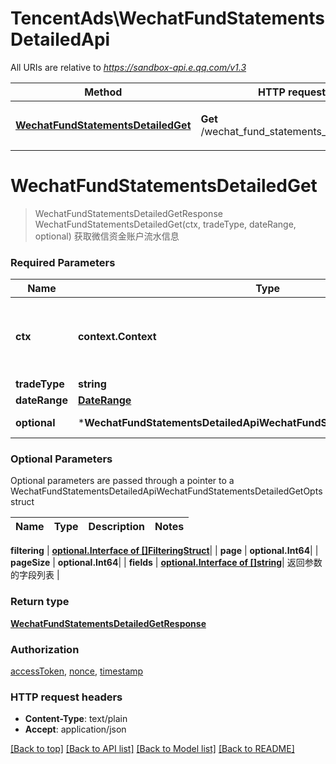 # TencentAds\WechatFundStatementsDetailedApi

All URIs are relative to *https://sandbox-api.e.qq.com/v1.3*

Method | HTTP request | Description
------------- | ------------- | -------------
[**WechatFundStatementsDetailedGet**](WechatFundStatementsDetailedApi.md#WechatFundStatementsDetailedGet) | **Get** /wechat_fund_statements_detailed/get | 获取微信资金账户流水信息


# **WechatFundStatementsDetailedGet**
> WechatFundStatementsDetailedGetResponse WechatFundStatementsDetailedGet(ctx, tradeType, dateRange, optional)
获取微信资金账户流水信息

### Required Parameters

Name | Type | Description  | Notes
------------- | ------------- | ------------- | -------------
 **ctx** | **context.Context** | context for authentication, logging, cancellation, deadlines, tracing, etc.
  **tradeType** | **string**|  | 
  **dateRange** | [**DateRange**](DateRange.md)|  | 
 **optional** | ***WechatFundStatementsDetailedApiWechatFundStatementsDetailedGetOpts** | optional parameters | nil if no parameters

### Optional Parameters
Optional parameters are passed through a pointer to a WechatFundStatementsDetailedApiWechatFundStatementsDetailedGetOpts struct

Name | Type | Description  | Notes
------------- | ------------- | ------------- | -------------


 **filtering** | [**optional.Interface of []FilteringStruct**](FilteringStruct.md)|  | 
 **page** | **optional.Int64**|  | 
 **pageSize** | **optional.Int64**|  | 
 **fields** | [**optional.Interface of []string**](string.md)| 返回参数的字段列表 | 

### Return type

[**WechatFundStatementsDetailedGetResponse**](WechatFundStatementsDetailedGetResponse.md)

### Authorization

[accessToken](../README.md#accessToken), [nonce](../README.md#nonce), [timestamp](../README.md#timestamp)

### HTTP request headers

 - **Content-Type**: text/plain
 - **Accept**: application/json

[[Back to top]](#) [[Back to API list]](../README.md#documentation-for-api-endpoints) [[Back to Model list]](../README.md#documentation-for-models) [[Back to README]](../README.md)

